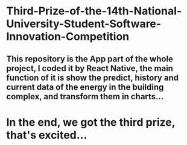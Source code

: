 # Third-Prize-of-the-14th-National-University-Student-Software-Innovation-Competition

## This repository is the App part of the whole project, I coded it by React Native, the main function of it is show the predict, history and current data of the energy in the building complex, and transform them in charts...
# In the end, we got the third prize, that's excited...
